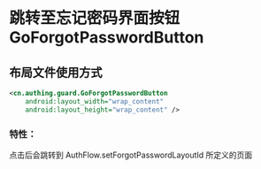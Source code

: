 # 跳转至忘记密码界面按钮 GoForgotPasswordButton

## 布局文件使用方式
```xml
<cn.authing.guard.GoForgotPasswordButton
    android:layout_width="wrap_content"
    android:layout_height="wrap_content" />
```

### 特性：
点击后会跳转到 AuthFlow.setForgotPasswordLayoutId 所定义的页面
